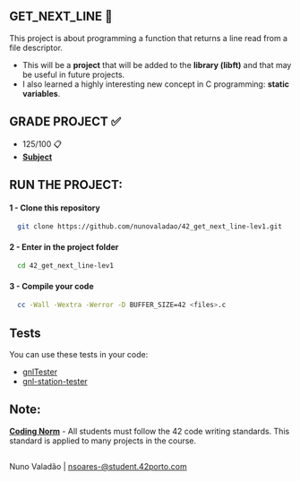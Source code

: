 
## GET_NEXT_LINE 📖

This project is about programming a function that returns a line read from a file descriptor.

  - This will be a **project** that will be added to the **library (libft)** and that may be useful in future projects.
  - I also learned a highly interesting new concept in C programming: **static variables**.

## GRADE PROJECT ✅
- 125/100 📋
- [**Subject**](https://github.com/nunovaladao/42_get_next_line-lev1/blob/main/extras/en.subject.pdf) 

## RUN THE PROJECT:

#### 1 - Clone this repository
```bash
  git clone https://github.com/nunovaladao/42_get_next_line-lev1.git
```

#### 2 - Enter in the project folder 

```bash
  cd 42_get_next_line-lev1 
```

#### 3 - Compile your code  

```bash
  cc -Wall -Wextra -Werror -D BUFFER_SIZE=42 <files>.c 
```
## Tests
You can use these tests in your code:
- [gnlTester](https://github.com/Tripouille/gnlTester)
- [gnl-station-tester](https://github.com/kodpe/gnl-station-tester) 

## Note:

[**Coding Norm**](https://github.com/nunovaladao/42_get_next_line-lev1/blob/main/extras/en_norm.pdf) - All students must follow the 42 code writing standards. This standard is applied to many projects in the course.
##
Nuno Valadão | nsoares-@student.42porto.com 

